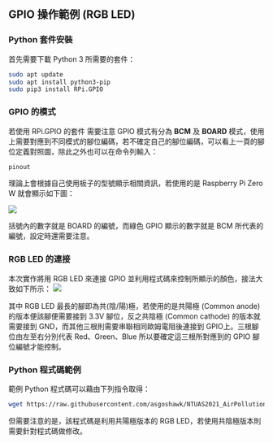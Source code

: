 ## GPIO 操作範例 (RGB LED)

### Python 套件安裝
首先需要下載 Python 3 所需要的套件：
```bash
sudo apt update
sudo apt install python3-pip
sudo pip3 install RPi.GPIO
```

### GPIO 的模式
若使用 RPi.GPIO 的套件 需要注意 GPIO 模式有分為 **BCM** 及 **BOARD** 模式，使用上需要對應到不同模式的腳位編碼，若不確定自己的腳位編碼，可以看上一頁的腳位定義對照圖，除此之外也可以在命令列輸入：
```bash
pinout
```
理論上會根據自己使用板子的型號顯示相關資訊，若使用的是 Raspberry Pi Zero W 就會顯示如下圖：

![](https://i.imgur.com/mjbGHmk.png)

括號內的數字就是 BOARD 的編號，而綠色 GPIO 顯示的數字就是 BCM 所代表的編號，設定時還需要注意。 

### RGB LED 的連接

本次實作將用 RGB LED 來連接 GPIO 並利用程式碼來控制所顯示的顏色，接法大致如下所示：
![](https://i.imgur.com/rOpZGvA.png)

其中 RGB LED 最長的腳即為共(陰/陽)極，若使用的是共陽極 (Common anode) 的版本便該腳便需要接到 3.3V 腳位，反之共陰極 (Common cathode) 的版本就需要接到 GND，而其他三根則需要串聯相同歐姆電阻後連接到 GPIO上。三根腳位由左至右分別代表 Red、Green、Blue 所以要確定這三根所對應到的 GPIO 腳位編號才能控制。 
  
### Python 程式碼範例
範例 Python 程式碼可以藉由下列指令取得：
```bash
wget https://raw.githubusercontent.com/asgoshawk/NTUAS2021_AirPollutionLab/gh-pages/example_code/rgb_pwm.py
```

但需要注意的是，該程式碼是利用共陽極版本的 RGB LED，若使用共陰極版本則需要針對程式碼做修改。

